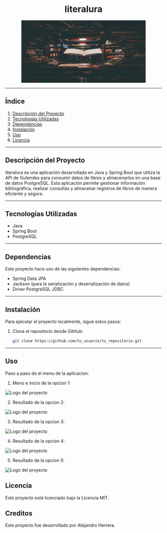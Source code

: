 <h1 align="center">literalura</h1>

<p align="center">
  <img src="src/main/resources/static/img/biblioteca.jpg" alt="Logo del proyecto" width="400" height="200">
</p>

---

## Índice

1. [Descripción del Proyecto](#descripción-del-proyecto)
2. [Tecnologías Utilizadas](#tecnologías-utilizadas)
3. [Dependencias](#dependencias)
4. [Instalación](#instalación)
5. [Uso](#uso)
6. [Licencia](#licencia)
---

## Descripción del Proyecto

literalura es una aplicación desarrollada en Java y Spring Boot que utiliza la API de Gutendex para consumir datos de libros y almacenarlos en una base de datos PostgreSQL. Esta aplicación permite gestionar información bibliográfica, realizar consultas y almacenar registros de libros de manera eficiente y segura.

---

## Tecnologías Utilizadas

- Java
- Spring Boot
- PostgreSQL

---

## Dependencias

Este proyecto hace uso de las siguientes dependencias:

- Spring Data JPA
- Jackson (para la serialización y deserialización de datos)
- Driver PostgreSQL JDBC

---

## Instalación

Para ejecutar el proyecto localmente, sigue estos pasos:

1. Clona el repositorio desde GitHub:

   ```bash
   git clone https://github.com/tu_usuario/tu_repositorio.git

---
## Uso

Paso a paso de el menu de la aplicacion:

1. Menú e inicio de la opcion 1:

<img src="src/main/resources/static/img/menuopcion1.png" alt="Logo del proyecto" width="100" height="100">

2. Resultado de la opcion 2:

<img src="src/main/resources/static/img/menuopcion2.png" alt="Logo del proyecto" width="100" height="100">

3. Resultado de la opcion 3:

<img src="src/main/resources/static/img/menuopcion3.png" alt="Logo del proyecto" width="100" height="100">

4. Resultado de la opcion 4:

<img src="src/main/resources/static/img/menuopcion4.png" alt="Logo del proyecto" width="100" height="100">

5. Resultado de la opcion 5:

<img src="src/main/resources/static/img/menuopcion5.png" alt="Logo del proyecto" width="100" height="100">

## Licencia

Este proyecto está licenciado bajo la Licencia MIT.

## Creditos

Este proyecto fue desarrollado por Alejandro Herrera.
